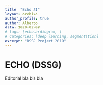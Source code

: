 ```yaml
---
title: "Echo AI"
layout: archive
author_profile: true
author: Alberto
date: 2020-02-08
# tags: [echocardiogram, ]
# categories: [deep learning, segmentation]
excerpt: "DSSG Project 2019"
---
```

# ECHO (DSSG)

Editorial bla bla bla